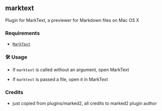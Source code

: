 ## marktext

Plugin for MarkText, a previewer for Markdown files on Mac OS X

### Requirements

-   [`MarkText`](HTTPS://GitHub.Com/marktext/marktext)

### 🛠️ Usage

-   If `marktext` is called without an argument, open MarkText

-   If `marktext` is passed a file, open it in MarkText

### Credits

-   just copied from plugins/marked2, all credits to marked2 plugin author
